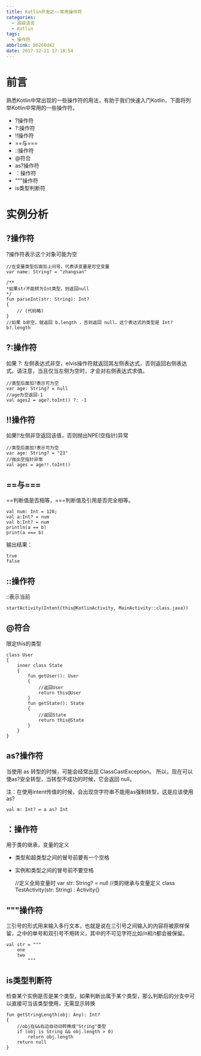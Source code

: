 ```yaml
---
title: Kotlin开发之——常用操作符
categories:
  - 高级语言
  - Kotlin
tags:
  - 操作符
abbrlink: b6266d42
date: 2017-12-21 17:18:54
---
```

# 前言 
熟悉Kotlin中常出现的一些操作符的用法，有助于我们快速入门Kotlin，下面将列举Kotlin中常用的一些操作符。  
 
- ?操作符 
- ?:操作符
- !!操作符
- ==与===
- ::操作符
- @符合
- as?操作符
- ：操作符
- """操作符
- is类型判断符
<!--more-->

# 实例分析  
## ?操作符  
?操作符表示这个对象可能为空    
	
	//在变量类型后面加上问号，代表该变量是可空变量  
	var name: String? = "zhangsan"
	
	/**
	*如果str不能转为Int类型，则返回null
	*/
	fun parseInt(str: String): Int? 
	{ 
  		// (代码略)
	}
	//如果 b非空，就返回 b.length ，否则返回 null，这个表达式的类型是 Int? 
	b?.length 
## ?:操作符
如果 ?: 左侧表达式非空，elvis操作符就返回其左侧表达式，否则返回右侧表达式。请注意，当且仅当左侧为空时，才会对右侧表达式求值。   

    //类型后面加?表示可为空
    var age: String? = null
	//age为空返回-1
    val ages2 = age?.toInt() ?: -1
## !!操作符  
如果!!左侧非空返回该值，否则抛出NPE(空指针)异常   

	//类型后面加?表示可为空
	var age: String? = "23" 
	//抛出空指针异常
	val ages = age!!.toInt()
## ==与===
==判断值是否相等，===判断值及引用是否完全相等。   

	val num: Int = 128;
	val a:Int? = num
	val b:Int? = num
	println(a == b)
	print(a === b)
输出结果： 
  
	true
	false

## ::操作符
::表示当前

	startActivity(Intent(this@KotlinActivity, MainActivity::class.java))
## @符合
限定this的类型  

	class User 
	{
    	inner class State
		{
        	fun getUser(): User
			{
            	//返回User
            	return this@User
        	}
        	fun getState(): State
			{
            	//返回State
            	return this@State
        	}
    	}
	}
## as?操作符   
当使用 as 转型的时候，可能会经常出现 ClassCastException。 所以，现在可以使as?安全转型，当转型不成功的时候，它会返回 null。  

注：在使用intent传值的时候，会出现空字符串不能用as强制转型，这是应该使用as?    

	val m: Int? = a as? Int
## ：操作符
用于类的继承，变量的定义   

- 类型和超类型之间的冒号前要有一个空格 
- 实例和类型之间的冒号前不要空格

	//定义全局变量时
	var str: String? = null
	//类的继承与变量定义
	class TestActivity<T : Serializable>(str: String) : Activity{}

## """操作符

三引号的形式用来输入多行文本，也就是说在三引号之间输入的内容将被原样保留，之中的单号和双引号不用转义，其中的不可见字符比如/n和/t都会被保留。  

	val str = """
        one
        two
            """

## is类型判断符
检查某个实例是否是某个类型，如果判断出属于某个类型，那么判断后的分支中可以直接可当该类型使用，无需显示转换   

	fun getStringLength(obj: Any): Int? 
	{
        //obj在&&右边自动动转换成"String"类型
        if (obj is String && obj.length > 0)
            return obj.length
        return null
    }

